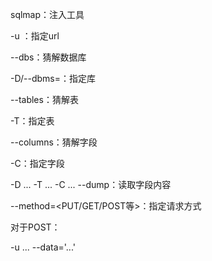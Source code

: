 sqlmap：注入工具

-u <url>：指定url

--dbs：猜解数据库

-D/--dbms=：指定库

--tables：猜解表

-T：指定表

--columns：猜解字段

-C：指定字段

-D ... -T ... -C ... --dump：读取字段内容



--method=<PUT/GET/POST等>：指定请求方式

对于POST：

-u ... --data='...'